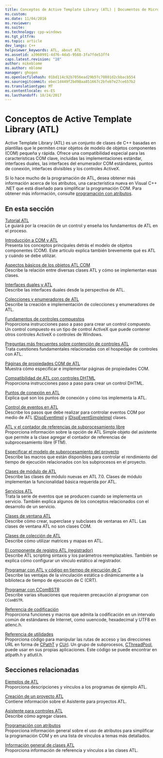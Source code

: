 ```yaml
---
title: Conceptos de Active Template Library (ATL) | Documentos de Microsoft
ms.custom: 
ms.date: 11/04/2016
ms.reviewer: 
ms.suite: 
ms.technology: cpp-windows
ms.tgt_pltfrm: 
ms.topic: article
dev_langs: C++
helpviewer_keywords: ATL, about ATL
ms.assetid: a3960991-4d76-4da5-9568-3fa7fde53ff4
caps.latest.revision: "18"
author: mikeblome
ms.author: mblome
manager: ghogen
ms.openlocfilehash: 01bd114c92b7056ead29b57c70801d2cbbacb554
ms.sourcegitcommit: ebec1d449f2bd98aa851667c2bfeb7e27ce657b2
ms.translationtype: MT
ms.contentlocale: es-ES
ms.lasthandoff: 10/24/2017
---
```

# <a name="active-template-library-atl-concepts"></a>Conceptos de Active Template Library (ATL)
Active Template Library (ATL) es un conjunto de clases de C++ basadas en plantillas que le permiten crear objetos de modelo de objetos componentes (COM) pequeña y rápida. Ofrece una compatibilidad especial para las características COM clave, incluidas las implementaciones estándar, interfaces duales, las interfaces del enumerador COM estándares, puntos de conexión, interfaces divisibles y los controles ActiveX.  
  
 Si lo hace mucho de la programación de ATL, desea obtener más información acerca de los atributos, una característica nueva en Visual C++ .NET que está diseñado para simplificar la programación COM. Para obtener más información, consulte [programación con atributos](../windows/attributed-programming-concepts.md).  
  
## <a name="in-this-section"></a>En esta sección  
 [Tutorial ATL](../atl/active-template-library-atl-tutorial.md)  
 Le guiará por la creación de un control y enseña los fundamentos de ATL en el proceso.  
  
 [Introducción a COM y ATL](../atl/introduction-to-com-and-atl.md)  
 Presenta los conceptos principales detrás el modelo de objetos componentes (COM). Este artículo explica también brevemente qué es ATL y cuándo se debe utilizar.  
  
 [Aspectos básicos de los objetos ATL COM](../atl/fundamentals-of-atl-com-objects.md)  
 Describe la relación entre diversas clases ATL y cómo se implementan esas clases.  
  
 [Interfaces duales y ATL](../atl/dual-interfaces-and-atl.md)  
 Describe las interfaces duales desde la perspectiva de ATL.  
  
 [Colecciones y enumeradores de ATL](../atl/atl-collections-and-enumerators.md)  
 Describe la creación e implementación de colecciones y enumeradores de ATL.  
  
 [Fundamentos de controles compuestos](../atl/atl-composite-control-fundamentals.md)  
 Proporciona instrucciones paso a paso para crear un control compuesto. Un control compuesto es un tipo de control ActiveX que puede contener otros controles ActiveX o controles de Windows.  
  
 [Preguntas más frecuentes sobre contención de controles ATL](../atl/atl-control-containment-faq.md)  
 Trata cuestiones fundamentales relacionadas con el hospedaje de controles con ATL.  
  
 [Páginas de propiedades COM de ATL](../atl/atl-com-property-pages.md)  
 Muestra cómo especificar e implementar páginas de propiedades COM.  
  
 [Compatibilidad de ATL con controles DHTML](../atl/atl-support-for-dhtml-controls.md)  
 Proporciona instrucciones paso a paso para crear un control DHTML.  
  
 [Puntos de conexión en ATL](../atl/atl-connection-points.md)  
 Explica qué son los puntos de conexión y cómo los implementa la ATL.  
  
 [Control de eventos en ATL](../atl/event-handling-and-atl.md)  
 Describe los pasos que debe realizar para controlar eventos COM por medio de ATL [IDispEventImpl](../atl/reference/idispeventimpl-class.md) y [IDispEventSimpleImpl](../atl/reference/idispeventsimpleimpl-class.md) clases.  
  
 [ATL y el contador de referencias de subprocesamiento libre](../atl/atl-and-the-free-threaded-marshaler.md)  
 Proporciona información sobre la opción de ATL Simple objeto del asistente que permite a la clase agregar el contador de referencias de subprocesamiento libre (FTM).  
  
 [Especificar el modelo de subprocesamiento del proyecto](../atl/specifying-the-threading-model-for-a-project-atl.md)  
 Describe las macros que están disponibles para controlar el rendimiento del tiempo de ejecución relacionados con los subprocesos en el proyecto.  
  
 [Clases de módulo de ATL](../atl/atl-module-classes.md)  
 Describe las clases de módulo nuevas en ATL 7.0. Clases de módulo implementan la funcionalidad básica requerida por ATL.  
  
 [Servicios ATL](../atl/atl-services.md)  
 Trata la serie de eventos que se producen cuando se implementa un servicio. También explica algunos de los conceptos relacionados con el desarrollo de un servicio.  
  
 [Clases de ventana ATL](../atl/atl-window-classes.md)  
 Describe cómo crear, superclase y subclases de ventanas en ATL. Las clases de ventana ATL no son clases COM.  
  
 [Clases de colección de ATL](../atl/atl-collection-classes.md)  
 Describe cómo utilizar matrices y mapas en ATL.  
  
 [El componente de registro ATL (registrador)](../atl/atl-registry-component-registrar.md)  
 Describe ATL scripting sintaxis y los parámetros reemplazables. También se explica cómo configurar un vínculo estático al registrador.  
  
 [Programar con ATL y código en tiempo de ejecución de C](../atl/programming-with-atl-and-c-run-time-code.md)  
 Describe las ventajas de la vinculación estática o dinámicamente a la biblioteca de tiempo de ejecución de C (CRT).  
  
 [Programar con CComBSTR](../atl/programming-with-ccombstr-atl.md)  
 Describe varias situaciones que requieren precaución al programar con `CComBSTR`.  
  
 [Referencia de codificación](../atl/atl-encoding-reference.md)  
 Proporciona funciones y macros que admita la codificación en un intervalo común de estándares de Internet, como uuencode, hexadecimal y UTF8 en atlenc.h.  
  
 [Referencia de utilidades](../atl/atl-utilities-reference.md)  
 Proporciona código para manipular las rutas de acceso y las direcciones URL en forma de [CPathT](../atl/reference/cpatht-class.md) y [CUrl](../atl/reference/curl-class.md). Un grupo de subprocesos, [CThreadPool](../atl/reference/cthreadpool-class.md), puede usar en sus propias aplicaciones. Este código se puede encontrar en atlpath.h y atlutil.h.  
  
## <a name="related-sections"></a>Secciones relacionadas  
 [Ejemplos de ATL](../visual-cpp-samples.md)  
 Proporciona descripciones y vínculos a los programas de ejemplo ATL.  
  
 [Creación de un proyecto ATL](../atl/reference/creating-an-atl-project.md)  
 Contiene información sobre el Asistente para proyectos ATL.  
  
 [Asistente para controles ATL](../atl/reference/atl-control-wizard.md)  
 Describe cómo agregar clases.  
  
 [Programación con atributos](../windows/attributed-programming-concepts.md)  
 Proporciona información general sobre el uso de atributos para simplificar la programación COM y en una lista de vínculos a temas más detallados.  
  
 [Información general de clases ATL](../atl/atl-class-overview.md)  
 Proporciona información de referencia y vínculos a las clases ATL.

